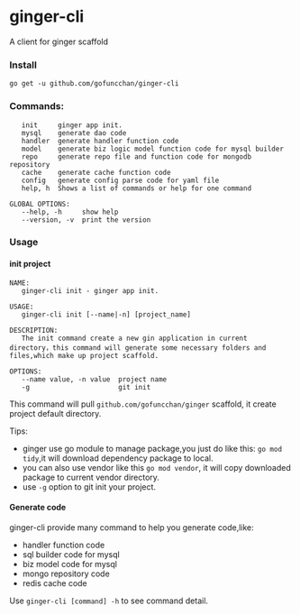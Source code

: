 # ginger-cli
A client for ginger scaffold

### Install 
`go get -u github.com/gofuncchan/ginger-cli`

### Commands:

```
   init     ginger app init.
   mysql    generate dao code
   handler  generate handler function code
   model    generate biz logic model function code for mysql builder
   repo     generate repo file and function code for mongodb repository
   cache    generate cache function code
   config   generate config parse code for yaml file 
   help, h  Shows a list of commands or help for one command

GLOBAL OPTIONS:
   --help, -h     show help
   --version, -v  print the version
```

### Usage

#### init project
```
NAME:
   ginger-cli init - ginger app init.

USAGE:
   ginger-cli init [--name|-n] [project_name]

DESCRIPTION:
   The init command create a new gin application in current directory，this command will generate some necessary folders and files,which make up project scaffold.

OPTIONS:
   --name value, -n value  project name
   -g                      git init

```

This command will pull `github.com/gofuncchan/ginger` scaffold, it create project default directory.

Tips:

- ginger use go module to manage package,you just do like this: `go mod tidy`,it will download dependency package to local.
- you can also use vendor like this `go mod vendor`, it will copy downloaded package to current vendor directory.
- use `-g` option to git init your project.
  
#### Generate code
ginger-cli provide many command to help you generate code,like:

- handler function code
- sql builder code for mysql
- biz model code for mysql 
- mongo repository code
- redis cache code

Use `ginger-cli [command] -h` to see command detail.

